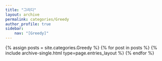 ```yaml
---
title: "그리디"
layout: archive
permalink: categories/Greedy
author_profile: true
sidebar:
    nav: "[Greedy]"
---
```



{% assign posts = site.categories.Greedy %}
{% for post in posts %} {% include archive-single.html type=page.entries_layout %} {% endfor %}
